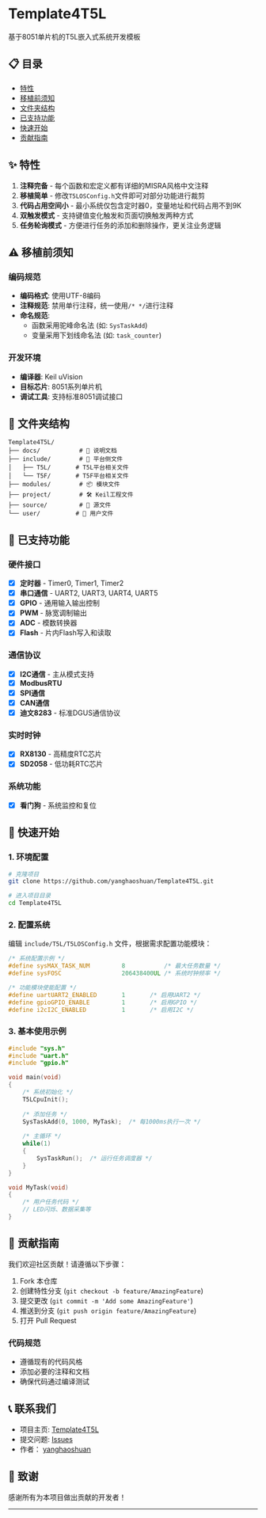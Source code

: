 # Template4T5L

基于8051单片机的T5L嵌入式系统开发模板

## 📋 目录

- [特性](#特性)
- [移植前须知](#移植前须知)
- [文件夹结构](#文件夹结构)
- [已支持功能](#已支持功能)
- [快速开始](#快速开始)
- [贡献指南](#贡献指南)

## ✨ 特性

1. **注释完备** - 每个函数和宏定义都有详细的MISRA风格中文注释
2. **移植简单** - 修改`T5LOSConfig.h`文件即可对部分功能进行裁剪
3. **代码占用空间小** - 最小系统仅包含定时器0，变量地址和代码占用不到9K
4. **双触发模式** - 支持键值变化触发和页面切换触发两种方式
5. **任务轮询模式** - 方便进行任务的添加和删除操作，更关注业务逻辑

## ⚠️ 移植前须知

### 编码规范
- **编码格式**: 使用UTF-8编码
- **注释规范**: 禁用单行注释，统一使用`/* */`进行注释
- **命名规范**: 
  - 函数采用驼峰命名法 (如: `SysTaskAdd`)
  - 变量采用下划线命名法 (如: `task_counter`)

### 开发环境
- **编译器**: Keil uVision
- **目标芯片**: 8051系列单片机
- **调试工具**: 支持标准8051调试接口

## 📁 文件夹结构

```
Template4T5L/
├── docs/           # 📖 说明文档
├── include/        # 🔧 平台侧文件
│   ├── T5L/       # T5L平台相关文件
│   └── T5F/       # T5F平台相关文件
├── modules/        # 📦 模块文件
├── project/        # 🛠️ Keil工程文件
├── source/         # 📄 源文件
└── user/          # 👤 用户文件
```

## 🚀 已支持功能

### 硬件接口
- [x] **定时器** - Timer0, Timer1, Timer2
- [x] **串口通信** - UART2, UART3, UART4, UART5
- [x] **GPIO** - 通用输入输出控制
- [x] **PWM** - 脉宽调制输出
- [x] **ADC** - 模数转换器
- [x] **Flash** - 片内Flash写入和读取

### 通信协议
- [x] **I2C通信** - 主从模式支持
- [x] **ModbusRTU** 
- [x] **SPI通信** 
- [x] **CAN通信** 
- [x] **迪文8283** - 标准DGUS通信协议

### 实时时钟
- [x] **RX8130** - 高精度RTC芯片
- [x] **SD2058** - 低功耗RTC芯片

### 系统功能
- [x] **看门狗** - 系统监控和复位

## 🏁 快速开始

### 1. 环境配置
```bash
# 克隆项目
git clone https://github.com/yanghaoshuan/Template4T5L.git

# 进入项目目录
cd Template4T5L
```

### 2. 配置系统
编辑 `include/T5L/T5LOSConfig.h` 文件，根据需求配置功能模块：

```c
/* 系统配置示例 */
#define sysMAX_TASK_NUM         8           /* 最大任务数量 */
#define sysFOSC                 206438400UL /* 系统时钟频率 */

/* 功能模块使能配置 */
#define uartUART2_ENABLED       1       /* 启用UART2 */
#define gpioGPIO_ENABLE         1       /* 启用GPIO */
#define i2cI2C_ENABLED          1       /* 启用I2C */
```

### 3. 基本使用示例

```c
#include "sys.h"
#include "uart.h"
#include "gpio.h"

void main(void)
{
    /* 系统初始化 */
    T5LCpuInit();
    
    /* 添加任务 */
    SysTaskAdd(0, 1000, MyTask);  /* 每1000ms执行一次 */
    
    /* 主循环 */
    while(1)
    {
        SysTaskRun();  /* 运行任务调度器 */
    }
}

void MyTask(void)
{
    /* 用户任务代码 */
    // LED闪烁、数据采集等
}
```

## 🤝 贡献指南

我们欢迎社区贡献！请遵循以下步骤：

1. Fork 本仓库
2. 创建特性分支 (`git checkout -b feature/AmazingFeature`)
3. 提交更改 (`git commit -m 'Add some AmazingFeature'`)
4. 推送到分支 (`git push origin feature/AmazingFeature`)
5. 打开 Pull Request

### 代码规范
- 遵循现有的代码风格
- 添加必要的注释和文档
- 确保代码通过编译测试

## 📞 联系我们

- 项目主页: [Template4T5L](https://github.com/yanghaoshuan/Template4T5L)
- 提交问题: [Issues](https://github.com/yanghaoshuan/Template4T5L/issues)
- 作者：    [yanghaoshuan](https://github.com/yanghaoshuan)

## 🎉 致谢

感谢所有为本项目做出贡献的开发者！

---

